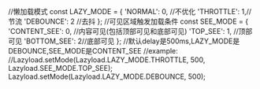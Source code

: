 //懒加载模式
const LAZY_MODE = {
    'NORMAL': 0, //不优化
    'THROTTLE': 1,//节流
    'DEBOUNCE': 2 //去抖
};
//可见区域触发加载条件
const SEE_MODE = {
    'CONTENT_SEE': 0, //内容可见(包括顶部可见和底部可见)
    'TOP_SEE': 1, //顶部可见
    'BOTTOM_SEE': 2//底部可见
};
//默认delay是500ms,LAZY_MODE是DEBOUNCE,SEE_MODE是CONTENT_SEE
//example:
//Lazyload.setMode(Lazyload.LAZY_MODE.THROTTLE, 500, Lazyload.SEE_MODE.TOP_SEE);
  Lazyload.setMode(Lazyload.LAZY_MODE.DEBOUNCE, 500);